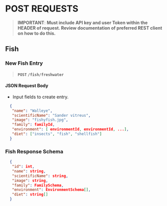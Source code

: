 # POST REQUESTS
> **IMPORTANT**:
> **Must include API key and user Token within the HEADER of request. Review documentation of preferred REST client on how to do this.**
>
## Fish

### New Fish Entry

> **`POST` `/fish/freshwater`**

#### JSON Request Body

- Input fields to create entry.

```json
  {
   "name": "Walleye",
   "scientificName": "Sander vitreus",
   "image": "fishyfish.jpg",
   "family": familyId,
   "environment": [ environmentId, environmentId, ...],
   "diet": ["insects", "fish", "shellfish"]
  }
```

### Fish Response Schema

```json
  {
   "id": int,
   "name": string,
   "scientificName": string,
   "image": string,
   "family": FamilySchema,
   "environment": EnvironmentSchema[],
   "diet": string[]
  }
```
